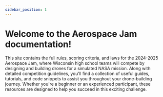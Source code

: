 ```yaml
---
sidebar_position: 1
---
```


# Welcome to the Aerospace Jam documentation!

This site contains the full rules, scoring criteria, and laws for the 2024-2025 Aerospace Jam, where Wisconsin high school teams will compete by designing and building drones for a simulated NASA mission. Along with detailed competition guidelines, you'll find a collection of useful guides, tutorials, and code snippets to assist you throughout your drone-building journey. Whether you're a beginner or an experienced participant, these resources are designed to help you succeed in this exciting challenge.

